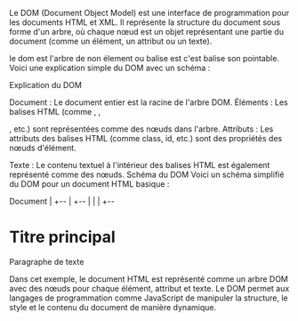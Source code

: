 Le DOM (Document Object Model) est une interface de programmation pour les documents HTML et XML. Il représente la structure du document sous forme d'un arbre, où chaque nœud est un objet représentant une partie du document (comme un élément, un attribut ou un texte).

le dom est l'arbre de non élement ou balise est c'est balise son pointable.
Voici une explication simple du DOM avec un schéma :

Explication du DOM

Document : Le document entier est la racine de l'arbre DOM.
Éléments : Les balises HTML (comme <html>, <body>, <div>, etc.) sont représentées comme des nœuds dans l'arbre.
Attributs : Les attributs des balises HTML (comme class, id, etc.) sont des propriétés des nœuds d'élément.


Texte : Le contenu textuel à l'intérieur des balises HTML est également représenté comme des nœuds.
Schéma du DOM
Voici un schéma simplifié du DOM pour un document HTML basique :

Document
   |
   +-- <html>
        |
        +-- <head>
        |     |
        |     +-- <title>
        |           |
        |           +-- "Titre de la page"
        |
        +-- <body>
              |
              +-- <h1>
              |     |
              |     +-- "Titre principal"
              |
              +-- <p>
                    |
                    +-- "Paragraphe de texte"

Exemple de code HTML correspondant

<!DOCTYPE html>
<html>
<head>
    <title>Titre de la page</title>
</head>
<body>
    <h1>Titre principal</h1>
    <p>Paragraphe de texte</p>
</body>
</html>

Dans cet exemple, le document HTML est représenté comme un arbre DOM avec des nœuds pour chaque élément, attribut et texte. Le DOM permet aux langages de programmation comme JavaScript de manipuler la structure, le style et le contenu du document de manière dynamique.
